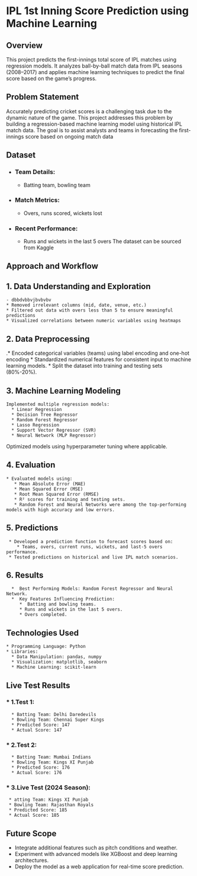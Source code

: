 # IPL 1st Inning Score Prediction using Machine Learning

 ## Overview
 This project predicts the first-innings total score of IPL matches using regression models. It analyzes ball-by-ball match data from IPL seasons (2008–2017) and applies machine learning techniques to predict the final score based on the game’s progress.

 ## Problem Statement
 Accurately predicting cricket scores is a challenging task due to the dynamic nature of the game. This project addresses this problem by building a regression-based machine learning model using historical IPL match data. The goal is to assist analysts and teams in forecasting the first-innings score based on ongoing match data

 ## Dataset 
 * ### Team Details:
    * Batting team, bowling team
 * ### Match Metrics:
    * Overs, runs scored, wickets lost
 * ### Recent Performance:
    * Runs and wickets in the last 5 overs
 The dataset can be sourced from Kaggle 

## Approach and Workflow
## 1. Data Understanding and Exploration
    - dbbdvbbvjbvbvbv
    * Removed irrelevant columns (mid, date, venue, etc.)
    * Filtered out data with overs less than 5 to ensure meaningful predictions
    * Visualized correlations between numeric variables using heatmaps
## 2. Data Preprocessing
   .* Encoded categorical variables (teams) using label encoding and one-hot encoding
    * Standardized numerical features for consistent input to machine learning models.
    * Split the dataset into training and testing sets (80%-20%).
## 3. Machine Learning Modeling
    Implemented multiple regression models:
      * Linear Regression
      * Decision Tree Regressor
      * Random Forest Regressor
      * Lasso Regression
      * Support Vector Regressor (SVR)
      * Neural Network (MLP Regressor)
 Optimized models using hyperparameter tuning where applicable.

 ## 4. Evaluation
    * Evaluated models using:
       * Mean Absolute Error (MAE)
       * Mean Squared Error (MSE)
       * Root Mean Squared Error (RMSE)
       * R² scores for training and testing sets.
       * Random Forest and Neural Networks were among the top-performing models with high accuracy and low errors.
 ## 5. Predictions
     * Developed a prediction function to forecast scores based on:
        * Teams, overs, current runs, wickets, and last-5 overs performance.
     * Tested predictions on historical and live IPL match scenarios.
 ## 6. Results
      *  Best Performing Models: Random Forest Regressor and Neural Network.
      *  Key Features Influencing Prediction:
         *  Batting and bowling teams.
         * Runs and wickets in the last 5 overs.
         * Overs completed.
 ## Technologies Used
    * Programming Language: Python
    * Libraries:
      * Data Manipulation: pandas, numpy
      * Visualization: matplotlib, seaborn
      * Machine Learning: scikit-learn
 ## Live Test Results
### * 1.Test 1:
      * Batting Team: Delhi Daredevils
      * Bowling Team: Chennai Super Kings
      * Predicted Score: 147
      * Actual Score: 147
        
### * 2.Test 2:
      * Batting Team: Mumbai Indians
      * Bowling Team: Kings XI Punjab
      * Predicted Score: 176
      * Actual Score: 176
    
### * 3.Live Test (2024 Season):
     * atting Team: Kings XI Punjab
     * Bowling Team: Rajasthan Royals
     * Predicted Score: 185
     * Actual Score: 185
## Future Scope
   * Integrate additional features such as pitch conditions and weather.
   * Experiment with advanced models like XGBoost and deep learning architectures.
   * Deploy the model as a web application for real-time score prediction.
